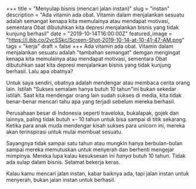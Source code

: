 +++
title = "Menyulap bisnis (mencari jalan instan)"
slug = "instan"
description = "Ada vitamin ada obat. Vitamin dalam menjalankan sesuatu adalah semangat kenapa kita memulainya atau mendapat motivasi, sementara Obat dibutuhkan kita depresi menjalankan bisnis yang tidak kunjung berhasil"
date = "2019-10-14T16:00:00Z"
featured_image = "https://i.ibb.co/2vcSSkc/Screen-Shot-2019-10-14-at-10-41-47-AM.png"
tags = "kerja"
draft = false
+++ 
Ada vitamin ada obat. Vitamin dalam menjalankan sesuatu adalah "tambahan semangat" demgan mengingat kenapa kita memulainya atau mendapat motivasi, sementara Obat dibutuhkan saat kita depresi menjalankan bisnis yang tidak kunjung berhasil. Lalu apa obatnya?

Untuk saya sendiri, obatnya adalah mendengar atau membaca cerita orang lain. Istilah "Sukses semalam hanya butuh 10 tahun"ini bukan sekedar istilah. Saat kita mendengar orang lain sudah sukses di media, kita tidak benar-benar mencari tahu apa yang terjadi sebelum mereka berhasil.

Perusahaan besar di Indonesia seperti traveloka, bukalapak, gojek dan lainnya, paling tidak butuh +- 10 tahun untuk bisa sampai di titik sekarang. Ketika para anak muda mendengar kisah sukses para unicorn ini, mereka akan terinspirasi untuk mulai membuat sesuatu. 

Sayangnya tidak sampai satu tahun atau mungkin hanya berbulan-bulan sampai mereka memutuskan untuk menyerah dan berhenti mengejar mimpinya. Mereka lupa kalau kesuksesan ini _hanya_ butuh 10 tahun. Tidak ada sulap dalam bisnis. Selamat bekerja keras.

Kalau kamu mencari jalan instan, kabar baiknya ada, tapi jalan instan untuk menyerah, bukan jalan instan untuk berhasil.
